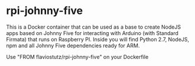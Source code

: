 # rpi-johnny-five
This is a Docker container that can be used as a base to create NodeJS apps based on Johnny Five for interacting with Arduino (with Standard Firmata) that runs on Raspberry PI. Inside you will find Python 2.7, NodeJS, npm and all Johnny Five dependencies ready for ARM.

Use "FROM flaviostutz/rpi-johnny-five" on your Dockerfile

